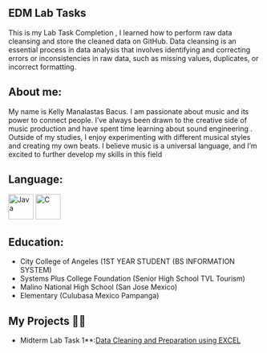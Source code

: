 ## EDM Lab Tasks
This is my Lab Task Completion , I learned how to perform raw data cleansing and store the cleaned data on GitHub. Data cleansing is an essential process in data analysis that involves identifying and correcting errors or inconsistencies in raw data, such as missing values, duplicates, or incorrect formatting.

## About me:
My name is Kelly Manalastas Bacus. I am passionate about music and its power to connect people. I’ve always been drawn to the creative side of music production and have spent time learning about sound engineering . Outside of my studies, I enjoy experimenting with different musical styles and creating my own beats. I believe music is a universal language, and I’m excited to further develop my skills in this field

## Language:
<img src="https://cdn.jsdelivr.net/gh/devicons/devicon/icons/java/java-original.svg" alt="Java" width="50" height="50"/>
<img src="https://cdn.jsdelivr.net/gh/devicons/devicon/icons/c/c-original.svg" alt="C" width="50" height="50"/>

## Education:
- City College of Angeles (1ST YEAR STUDENT (BS INFORMATION SYSTEM)
- Systems Plus College Foundation (Senior High School TVL Tourism)
- Malino National High School (San Jose Mexico)
- Elementary (Culubasa Mexico Pampanga)

## My Projects 👨‍💻
- Midterm Lab Task 1**:[Data Cleaning and Preparation using EXCEL](https://github.com/kbacus24-0576/EDM-PORTFOLIO-KELLY/tree/main/Midterm%20task#readme)

